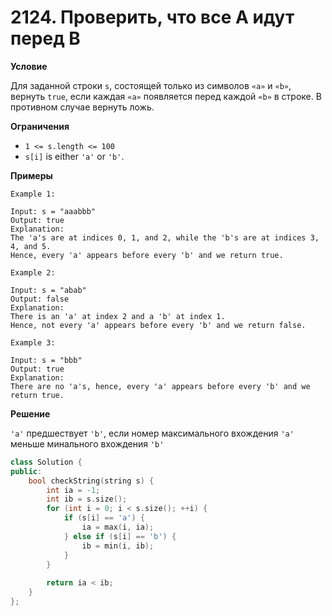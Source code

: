 # 2124. Проверить, что все А идут перед В

**Условие**

Для заданной строки `s`, состоящей только из символов `«a»` и `«b»`, вернуть `true`, если каждая `«a»` появляется перед каждой `«b»` в строке. В противном случае вернуть ложь.

**Ограничения**
- `1 <= s.length <= 100`
- `s[i]` is either `'a'` or `'b'`.


**Примеры**
```
Example 1:

Input: s = "aaabbb"
Output: true
Explanation:
The 'a's are at indices 0, 1, and 2, while the 'b's are at indices 3, 4, and 5.
Hence, every 'a' appears before every 'b' and we return true.

Example 2:

Input: s = "abab"
Output: false
Explanation:
There is an 'a' at index 2 and a 'b' at index 1.
Hence, not every 'a' appears before every 'b' and we return false.

Example 3:

Input: s = "bbb"
Output: true
Explanation:
There are no 'a's, hence, every 'a' appears before every 'b' and we return true.
```


**Решение**

`'a'` предшествует `'b'`, если номер максимального вхождения `'a'` меньше минального вхождения `'b'`

```C++
class Solution {
public:
    bool checkString(string s) {
        int ia = -1;
        int ib = s.size();
        for (int i = 0; i < s.size(); ++i) {
            if (s[i] == 'a') {
                ia = max(i, ia);
            } else if (s[i] == 'b') {
                ib = min(i, ib);
            }
        }
        
        return ia < ib;
    }
};
```





 


 


